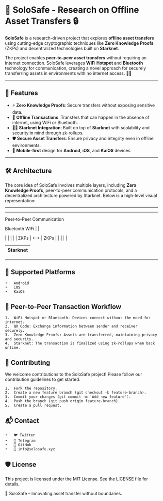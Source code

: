 # 🚀 SoloSafe - Research on Offline Asset Transfers 🔒

**SoloSafe** is a research-driven project that explores **offline asset transfers** using cutting-edge cryptographic techniques like **Zero Knowledge Proofs** (ZKPs) and decentralized technologies built on **Starknet**.

The project enables **peer-to-peer asset transfers** without requiring an internet connection. SoloSafe leverages **WiFi Hotspot** and **Bluetooth** technology for communication, creating a novel approach for securely transferring assets in environments with no internet access. 🔗📶

---

## 🌟 Features

- ⚡ **Zero Knowledge Proofs**: Secure transfers without exposing sensitive data.
- 📡 **Offline Transactions**: Transfers that can happen in the absence of internet, using WiFi or Bluetooth.
- 🧑‍💻 **Starknet Integration**: Built on top of **Starknet** with scalability and security in mind through zk-rollups.
- 🛡️ **Secure Asset Transfers**: Ensure privacy and integrity even in offline environments.
- 📱 **Mobile-first** design for **Android**, **iOS**, and **KaiOS** devices.

---

## 🛠️ Architecture

The core idea of SoloSafe involves multiple layers, including **Zero Knowledge Proofs**, peer-to-peer communication protocols, and a decentralized architecture powered by Starknet. Below is a high-level visual representation:

   **   **    **       **   **    ** 
   **   **    **       **   **    ** 
   Peer-to-Peer Communication

Bluetooth        WiFi
|                     |

|       |             |        |
| ZKPs  |   <—>     | ZKPs   |
|       |             |        |

|        Starknet         |
|-------------------------|
---


## 📱 Supported Platforms

	•	Android
	•	iOS
	•	KaiOS

## 📡 Peer-to-Peer Transaction Workflow

	1.	WiFi Hotspot or Bluetooth: Devices connect without the need for internet.
	2.	QR Code: Exchange information between sender and receiver securely.
	3.	Zero Knowledge Proofs: Assets are transferred, maintaining privacy and security.
	4.	Starknet: The transaction is finalized using zk-rollups when back online.

## 🤝 Contributing

We welcome contributions to the SoloSafe project! Please follow our contribution guidelines to get started.

	1.	Fork the repository.
	2.	Create a new feature branch (git checkout -b feature-branch).
	3.	Commit your changes (git commit -m 'Add new feature').
	4.	Push the branch (git push origin feature-branch).
	5.	Create a pull request.

## 📬 Contact

	•	🐦 Twitter
	•	💬 Telegram
	•	📂 GitHub
	•	📧 info@solosafe.xyz

## 🛡️ License

This project is licensed under the MIT License. See the LICENSE file for details.

🔐 SoloSafe – Innovating asset transfer without boundaries.

